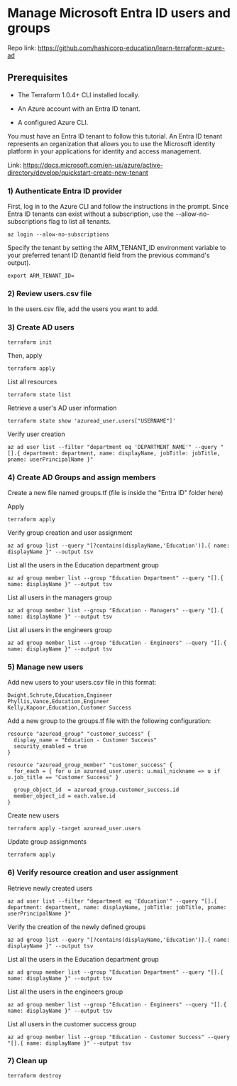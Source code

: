 # Manage Microsoft Entra ID users and groups

Repo link: https://github.com/hashicorp-education/learn-terraform-azure-ad

## Prerequisites

- The Terraform 1.0.4+ CLI installed locally.

- An Azure account with an Entra ID tenant.

- A configured Azure CLI.

You must have an Entra ID tenant to follow this tutorial. An Entra ID tenant represents an organization that allows you to use the Microsoft identity platform in your applications for identity and access management.

Link: https://docs.microsoft.com/en-us/azure/active-directory/develop/quickstart-create-new-tenant

### 1) Authenticate Entra ID provider

First, log in to the Azure CLI and follow the instructions in the prompt. Since Entra ID tenants can exist without a subscription, use the --allow-no-subscriptions flag to list all tenants.

    az login --alow-no-subscriptions

Specify the tenant by setting the ARM_TENANT_ID environment variable to your preferred tenant ID (tenantId field from the previous command's output).

    export ARM_TENANT_ID=

### 2) Review users.csv file

In the users.csv file, add the users you want to add.

### 3) Create AD users

    terraform init

Then, apply

    terraform apply

List all resources

    terraform state list

Retrieve a user's AD user information

    terraform state show 'azuread_user.users["USERNAME"]'

Verify user creation

    az ad user list --filter "department eq 'DEPARTMENT_NAME'" --query "[].{ department: department, name: displayName, jobTitle: jobTitle, pname: userPrincipalName }"

### 4) Create AD Groups and assign members

Create a new file named groups.tf (file is inside the "Entra ID" folder here)

Apply

    terraform apply

Verify group creation and user assignment

    az ad group list --query "[?contains(displayName,'Education')].{ name: displayName }" --output tsv

List all the users in the Education department group

    az ad group member list --group "Education Department" --query "[].{ name: displayName }" --output tsv

List all users in the managers group

    az ad group member list --group "Education - Managers" --query "[].{ name: displayName }" --output tsv

List all users in the engineers group

    az ad group member list --group "Education - Engineers" --query "[].{ name: displayName }" --output tsv

### 5) Manage new users

Add new users to your users.csv file in this format:

    Dwight,Schrute,Education,Engineer
    Phyllis,Vance,Education,Engineer
    Kelly,Kapoor,Education,Customer Success

Add a new group to the groups.tf file with the following configuration:

    resource "azuread_group" "customer_success" {
      display_name = "Education - Customer Success"
      security_enabled = true
    }

    resource "azuread_group_member" "customer_success" {
      for_each = { for u in azuread_user.users: u.mail_nickname => u if u.job_title == "Customer Success" }

      group_object_id  = azuread_group.customer_success.id
      member_object_id = each.value.id
    }

Create new users

    terraform apply -target azuread_user.users

Update group assignments

    terraform apply

### 6) Verify resource creation and user assignment

Retrieve newly created users

    az ad user list --filter "department eq 'Education'" --query "[].{ department: department, name: displayName, jobTitle: jobTitle, pname: userPrincipalName }"

Verify the creation of the newly defined groups

    az ad group list --query "[?contains(displayName,'Education')].{ name: displayName }" --output tsv

List all the users in the Education department group

    az ad group member list --group "Education Department" --query "[].{ name: displayName }" --output tsv

List all the users in the engineers group

    az ad group member list --group "Education - Engineers" --query "[].{ name: displayName }" --output tsv

List all users in the customer success group

    az ad group member list --group "Education - Customer Success" --query "[].{ name: displayName }" --output tsv

### 7) Clean up

    terraform destroy
